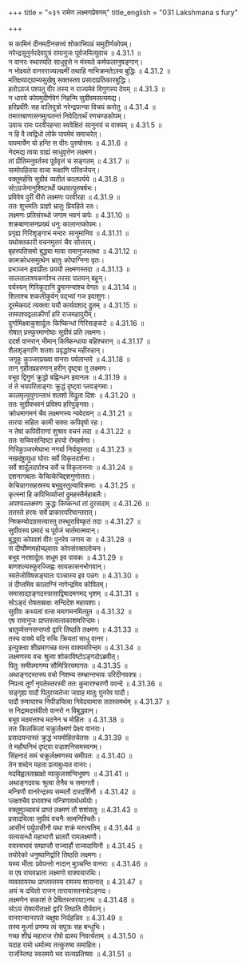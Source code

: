 +++
title = "०३१ रामेण लक्ष्मणप्रेषणम्"
title_english = "031 Lakshmana s fury"

+++


  
स कामिनं दीनमदीनसत्त्वं शोकाभिपन्नं समुदीर्णकोपम्।  
नरेन्द्रसूनुर्नरदेवपुत्रं रामानुजः पूर्वजमित्युवाच ॥ 4.31.1 ॥   
न वानरः स्थास्यति साधुवृत्ते न मंस्यते कर्मफलानुषङ्गान्।  
न भोक्ष्यते वानरराज्यलक्ष्मीं तथाहि नाभिक्रमतेऽस्य बुद्धिः ॥ 4.31.2 ॥   
मतिक्षयाद्ग्राम्यसुखेषु सक्तस्तव प्रसादाप्रतिकारबुद्धिः।  
हतोऽग्रजं पश्यतु वीर तस्य न राज्यमेवं विगुणस्य देयम् ॥ 4.31.3 ॥   
न धारये कोपमुदीर्णवेगं निहन्मि सुग्रीवमसत्यमद्य।  
हरिप्रवीरैः सह वालिपुत्रो नरेन्द्रपत्न्या विचयं करोतु ॥ 4.31.4 ॥   
तमात्तबाणासनमुत्पतन्तं निवेदितार्थं रणचण्डकोपम्।  
उवाच रामः परवीरहन्ता स्ववेक्षितं सानुनयं च वाक्यम् ॥ 4.31.5 ॥   
न हि वै त्वद्विधो लोके पापमेवं समाचरेत्।  
पापमार्येण यो हन्ति स वीरः पुरुषोत्तमः ॥ 4.31.6 ॥   
नेदमद्य त्वया ग्राह्यं साधुवृत्तेन लक्ष्मण।  
तां प्रीतिमनुवर्तस्व पूर्ववृत्तं च सङ्गतम् ॥ 4.31.7 ॥   
सामोपहितया वाचा रूक्षाणि परिवर्जयन्।  
वक्तुमर्हसि सुग्रीवं व्यतीतं कालपर्यये ॥ 4.31.8 ॥   
सोऽग्रजेनानुशिष्टार्थो यथावत्पुरुषर्षभः।  
प्रविवेष पुरीं वीरो लक्ष्मणः परवीरहा ॥ 4.31.9 ॥   
ततः शुभमतिः प्राज्ञो भ्रातुः प्रियहिते रतः।  
लक्ष्मणः प्रतिसंरब्धो जगाम भवनं कपेः ॥ 4.31.10 ॥   
शक्रबाणासनप्रख्यं धनुः कालान्तकोपमः।  
प्रगृह्य गिरिशृङ्गाभं मन्दरः सानुमानिव ॥ 4.31.11 ॥   
यथोक्तकारी वचनमुत्तरं चैव सोत्तरम्।  
बृहस्पतिसमो बुद्ध्या मत्वा रामानुजस्तथा ॥ 4.31.12 ॥   
कामक्रोधसमुत्थेन भ्रातुः कोपाग्निना वृतः।  
प्रभञ्जन इवाप्रीतः प्रययौ लक्ष्मणस्तदा ॥ 4.31.13 ॥   
सालतालाश्वकर्णाश्च तरसा पातयन् बहून्।  
पर्यस्यन् गिरिकूटानि द्रुमानन्यांश्च वेगतः ॥ 4.31.14 ॥   
शिलाश्च शकलीकुर्वन् पद्भ्यां गज इवाशुगः।  
दूरमेकपदं त्यक्त्वा ययौ कार्यवशाद् द्रुतम् ॥ 4.31.15 ॥   
तामपश्यद्वलाकीर्णां हरि राजमहापुरीम्।  
दुर्गामिक्ष्वाकुशार्दूलः किष्किन्धां गिरिसङ्कटे ॥ 4.31.16 ॥   
रोषात् प्रस्फुरमाणोष्ठः सुग्रीवं प्रति लक्ष्मणः।  
ददर्श वानरान् भीमान् किष्किन्धाया बहिश्चरान् ॥ 4.31.17 ॥   
शैलशृङ्गाणि शतशः प्रवृद्धांश्च महीरुहान्।  
जगृहुः कुञ्जरप्रख्या वानराः पर्वतान्तरे ॥ 4.31.18 ॥   
तान् गृहीतप्रहरणान् हरीन् दृष्ट्वा तु लक्ष्मणः।  
वभूव द्विगुणं क्रुद्धो बह्विन्धन इवानलः ॥ 4.31.19 ॥   
तं ते भयपरिताङ्गाः क्रुद्धं दृष्ट्वा प्लवङ्गमाः।  
कालमृत्युयुगान्ताभं शतशो विद्रुता दिशः ॥ 4.31.20 ॥   
ततः सुग्रीवभवनं प्रविश्य हरिपुङ्गवाः।  
क्रोधमागमनं चैव लक्ष्मणस्य न्यवेदयन् ॥ 4.31.21 ॥   
तारया सहितः कामी सक्तः कपिवृषो रहः।  
न तेषां कपिवीराणां शुश्राव वचनं तदा ॥ 4.31.22 ॥   
ततः सचिवसन्दिष्टा हरयो रोमहर्षणाः।  
गिरिकुञ्जरमेघाभा नगर्या निर्ययुस्तदा ॥ 4.31.23 ॥   
नखदंष्ट्रायुधा घोराः सर्वे विकृतदर्शनाः।  
सर्वे शार्दूलदर्पाश्च सर्वे च विकृताननाः ॥ 4.31.24 ॥   
दशनागबलाः केचित्केचिद्दशगुणोत्तराः।  
केचिन्नागसहस्रस्य बभूवुस्तुल्याविक्रमाः ॥ 4.31.25 ॥   
कृत्स्नां हि कपिभिर्व्याप्तां द्रुमहस्तैर्महाबलैः।  
अपश्यल्लक्ष्मणः क्रुद्धः किष्कन्धां तां दुरसदाम् ॥ 4.31.26 ॥   
ततस्ते हरयः सर्वे प्राकारपरिघान्तरात्।  
निष्क्रम्योदग्रसत्त्वास्तु तस्थुराविष्कृतं तदा ॥ 4.31.27 ॥   
सुग्रीवस्य प्रमादं च पूर्वजं चार्तमात्मवान्।  
बुद्ध्वा कोपवशं वीरः पुनरेव जगाम सः ॥ 4.31.28 ॥   
स दीर्घोष्णमहोच्छ्वासः कोपसंरक्तलोचनः।  
बभूव नरशार्दूलः सधूम इव पावकः ॥ 4.31.29 ॥   
बाणशल्यस्फुरज्जिह्वः सायकासनभोगवान्।  
स्वतेजोविषसङ्घातः पञ्चास्य इव पन्नगः ॥ 4.31.30 ॥   
तं दीप्तमिव कालाग्निं नागेन्द्रमिव कोपितम्।  
समासाद्याङ्गदस्त्रासाद्विषादमगमद् भृशम् ॥ 4.31.31 ॥   
सोऽङ्दं रोषताम्राक्षः सन्दिदेश महायशाः।  
सुग्रीवः कथ्यतां वत्स ममागमनमित्युत ॥ 4.31.32 ॥   
एष रामानुजः प्राप्तस्त्वत्सकाशमरिन्दमः।  
भ्रातुर्व्यसनसन्तप्तो द्वारि तिष्ठति लक्ष्मणः ॥ 4.31.33 ॥   
तस्य वाक्ये यदि रुचिः क्रियतां साधु वानर।  
इत्युक्त्वा शीघ्रमागच्छ वत्स वाक्यमरिन्दम ॥ 4.31.34 ॥   
लक्ष्मणस्य वचः श्रुत्वा शोकाविष्टोऽङ्गदोऽब्रवीत्।  
पितुः समीपमागम्य सौमित्रिरयमागतः ॥ 4.31.35 ॥   
अथाङ्गदस्तस्य वचो निशम्य सम्भ्रान्तभावः परिदीनवक्त्रः।  
निपत्य तूर्णं नृपतेस्तरस्वी ततः कुमारश्चरणौ ववन्दे ॥ 4.31.36 ॥   
सङ्गृह्य पादौ पितुरग्र्यतेजा जग्राह मातुः पुनरेव पादौ।  
पादौ रुमायाश्च निपीडयित्वा निवेदयामास ततस्तमर्थम् ॥ 4.31.37 ॥   
स निद्रामदसंवीतो वानरो न विबुद्धवान्।  
बभूव मदमत्तश्च मदनेन च मोहितः ॥ 4.31.38 ॥   
ततः किलकिलां चक्रुर्लक्ष्मणं प्रेक्ष्य वानराः।  
प्रसादयन्तस्तं क्रुद्धं भयमोहितचेतसः ॥ 4.31.39 ॥   
ते महौघनिभं दृष्ट्वा वज्राशनिसमस्वनम्।  
सिंहनादं समं चक्रुर्लक्ष्मणस्य समीपतः ॥ 4.31.40 ॥   
तेन शब्देन महता प्रत्यबुध्यत वानरः।  
मदविह्वलताम्राक्षो व्याकुलस्रग्विभूषणः ॥ 4.31.41 ॥   
अथाङ्गदवचः श्रुत्वा तेनैव च समागतौ।  
मन्त्रिणौ वानरेन्द्रस्य सम्मतौ दारदर्शिनौ ॥ 4.31.42 ॥   
प्लक्षश्चैव प्रभावश्च मन्त्रिणावर्थधर्मयोः।  
वक्तुमुञ्चावचं प्राप्तं लक्ष्मणं तौ शशंसतुः ॥ 4.31.43 ॥   
प्रसादयित्वा सुग्रीवं वचनैः सामनिश्चितैः।  
आसीनं पर्युपासीनौ यथा शक्रं मरुत्पतिम् ॥ 4.31.44 ॥   
सत्यसन्धौ महाभागौ भ्रातरौ रामलक्ष्मणौ।  
वयस्यभावं सम्प्राप्तौ राज्यार्हौ राज्यदायिनौ ॥ 4.31.45 ॥   
तयोरेको धनुष्पाणिर्द्वारि तिष्ठति लक्ष्मणः।  
यस्य भीताः प्रवेपन्तो नादान् मुञ्चन्ति वानराः ॥ 4.31.46 ॥   
स एष राघवभ्राता लक्ष्मणो वाक्यसारथिः।  
व्यवसायरथः प्राप्तस्तस्य रामस्य शासनात् ॥ 4.31.47 ॥   
अयं च दयितो राजन् तारायास्तनयोऽङ्गदः।  
लक्ष्मणेन सकाशं ते प्रेषितस्त्वरयाऽनघ ॥ 4.31.48 ॥   
सोऽयं रोषपरीताक्षो द्वारि तिष्ठति वीर्यवान्।  
वानरान्वानरपते चक्षुषा निर्दहन्निव ॥ 4.31.49 ॥   
तस्य मूर्ध्ना प्रणम्य त्वं सपुत्रः सह बन्धुभिः।  
गच्छ शीघ्रं महाराज रोषो ह्यस्य निवर्त्यताम् ॥ 4.31.50 ॥   
यदाह रामो धर्मात्मा तत्कुरुष्व समाहितः।  
राजंस्तिष्ठ स्वसमये भव सत्यप्रतिश्रवः ॥ 4.31.51 ॥   
